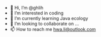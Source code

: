 - 👋 Hi, I’m @ghlih
- 👀 I’m interested in coding
- 🌱 I’m currently learning Java ecology
- 💞️ I’m looking to collaborate on ...
- 📫 How to reach me hwa.li@outlook.com
<!---
ghlih/ghlih is a ✨ special ✨ repository because its `README.md` (this file) appears on your GitHub profile.
You can click the Preview link to take a look at your changes.
--->
